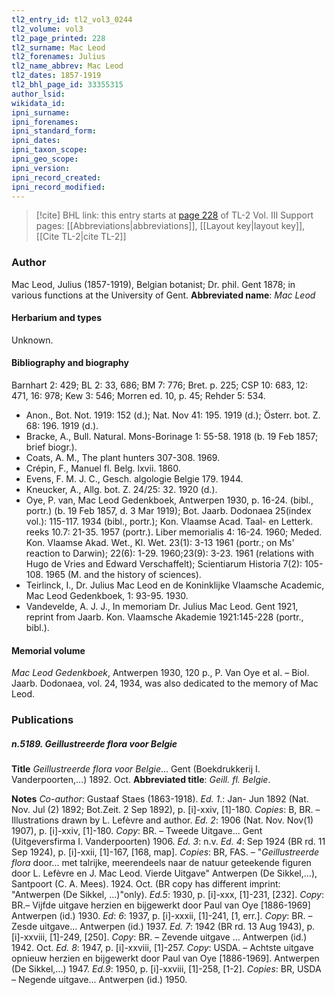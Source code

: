 ```yaml
---
tl2_entry_id: tl2_vol3_0244
tl2_volume: vol3
tl2_page_printed: 228
tl2_surname: Mac Leod
tl2_forenames: Julius
tl2_name_abbrev: Mac Leod
tl2_dates: 1857-1919
tl2_bhl_page_id: 33355315
author_lsid: 
wikidata_id: 
ipni_surname: 
ipni_forenames: 
ipni_standard_form: 
ipni_dates: 
ipni_taxon_scope: 
ipni_geo_scope: 
ipni_version: 
ipni_record_created: 
ipni_record_modified:
---
```


> [!cite] BHL link: this entry starts at [page 228](https://www.biodiversitylibrary.org/page/33355315) of TL-2 Vol. III
> Support pages: [[Abbreviations|abbreviations]], [[Layout key|layout key]], [[Cite TL-2|cite TL-2]]

### Author

Mac Leod, Julius (1857-1919), Belgian botanist; Dr. phil. Gent 1878; in various functions at the University of Gent. 
**Abbreviated name**: *Mac Leod*

#### Herbarium and types

Unknown.

#### Bibliography and biography

Barnhart 2: 429; BL 2: 33, 686; BM 7: 776; Bret. p. 225; CSP 10: 683, 12: 471, 16: 978; Kew 3: 546; Morren ed. 10, p. 45; Rehder 5: 534.
- Anon., Bot. Not. 1919: 152 (d.); Nat. Nov 41: 195. 1919 (d.); Österr. bot. Z. 68: 196. 1919 (d.).
- Bracke, A., Bull. Natural. Mons-Borinage 1: 55-58. 1918 (b. 19 Feb 1857; brief biogr.).
- Coats, A. M., The plant hunters 307-308. 1969.
- Crépin, F., Manuel fl. Belg. lxvii. 1860.
- Evens, F. M. J. C., Gesch. algologie Belgie 179. 1944.
- Kneucker, A., Allg. bot. Z. 24/25: 32. 1920 (d.).
- Oye, P. van, Mac Leod Gedenkboek, Antwerpen 1930, p. 16-24. (bibl., portr.) (b. 19 Feb 1857, d. 3 Mar 1919); Bot. Jaarb. Dodonaea 25(index vol.): 115-117. 1934 (bibl., portr.); Kon. Vlaamse Acad. Taal- en Letterk. reeks 10.7: 21-35. 1957 (portr.). Liber memorialis 4: 16-24. 1960; Meded. Kon. Vlaamse Akad. Wet., Kl. Wet. 23(1): 3-13 1961 (portr.; on Ms' reaction to Darwin); 22(6): 1-29. 1960;23(9): 3-23. 1961 (relations with Hugo de Vries and Edward Verschaffelt); Scientiarum Historia 7(2): 105-108. 1965 (M. and the history of sciences).
- Teirlinck, I., Dr. Julius Mac Leod en de Koninklijke Vlaamsche Academic, Mac Leod Gedenkboek, 1: 93-95. 1930.
- Vandevelde, A. J. J., In memoriam Dr. Julius Mac Leod. Gent 1921, reprint from Jaarb. Kon. Vlaamsche Akademie 1921:145-228 (portr., bibl.).

#### Memorial volume

*Mac Leod Gedenkboek*, Antwerpen 1930, 120 p., P. Van Oye et al. – Biol. Jaarb. Dodonaea, vol. 24, 1934, was also dedicated to the memory of Mac Leod.

### Publications

##### n.5189. Geillustreerde flora voor Belgie

**Title**
*Geillustreerde flora voor Belgie*... Gent (Boekdrukkerij I. Vanderpoorten,...) 1892. Oct.
**Abbreviated title**: *Geill. fl. Belgie*.

**Notes**
*Co-author*: Gustaaf Staes (1863-1918).
*Ed. 1*.: Jan- Jun 1892 (Nat. Nov. Jul (2) 1892; Bot.Zeit. 2 Sep 1892), p. \[i\]-xxiv, \[1\]-180.
*Copies*: B, BR. – Illustrations drawn by L. Lefèvre and author.
*Ed. 2*: 1906 (Nat. Nov. Nov(1) 1907), p. \[i\]-xxiv, \[1\]-180. *Copy*: BR. – Tweede Uitgave... Gent (Uitgeversfirma I. Vanderpoorten) 1906.
*Ed. 3*: n.v.
*Ed. 4*: Sep 1924 (BR rd. 11 Sep 1924), p. \[i\]-xxii, \[1\]-167, \[168, map\]. *Copies*: BR, FAS. – "*Geillustreerde flora* door... met talrijke, meerendeels naar de natuur geteekende figuren door L. Lefèvre en J. Mac Leod. Vierde Uitgave" Antwerpen (De Sikkel,...), Santpoort (C. A. Mees). 1924. Oct. (BR copy has different imprint: "Antwerpen (De Sikkel, ...)"only).
*Ed.5*: 1930, p. \[i\]-xxx, \[1\]-231, \[232\]. *Copy*: BR.– Vijfde uitgave herzien en bijgewerkt door Paul van Oye \[1886-1969\] Antwerpen (id.) 1930.
*Ed*: *6*: 1937, p. \[i\]-xxxii, \[1\]-241, \[1, err.\]. *Copy*: BR. – Zesde uitgave... Antwerpen (id.) 1937.
*Ed. 7*: 1942 (BR rd. 13 Aug 1943), p. \[i\]-xxviii, \[1\]-249, \[250\]. *Copy*: BR. – Zevende uitgave ... Antwerpen (id.) 1942. Oct.
*Ed. 8*: 1947, p. \[i\]-xxviii, \[1\]-257. *Copy*: USDA. – Achtste uitgave opnieuw herzien en bijgewerkt door Paul van Oye \[1886-1969\]. Antwerpen (De Sikkel,...) 1947.
*Ed.9*: 1950, p. \[i\]-xxviii, \[1\]-258, \[1-2\]. *Copies*: BR, USDA – Negende uitgave... Antwerpen (id.) 1950.


